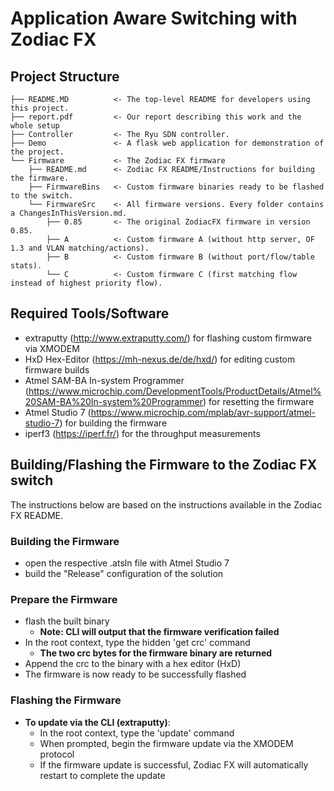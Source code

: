# Application Aware Switching with Zodiac FX

## Project Structure

```
├── README.MD          <- The top-level README for developers using this project.
├── report.pdf         <- Our report describing this work and the whole setup
├── Controller         <- The Ryu SDN controller.
├── Demo               <- A flask web application for demonstration of the project.
└── Firmware           <- The Zodiac FX firmware
    ├── README.md      <- Zodiac FX README/Instructions for building the firmware.
    ├── FirmwareBins   <- Custom firmware binaries ready to be flashed to the switch.
    └── FirmwareSrc    <- All firmware versions. Every folder contains a ChangesInThisVersion.md.
        ├── 0.85       <- The original ZodiacFX firmware in version 0.85.
        ├── A          <- Custom firmware A (without http server, OF 1.3 and VLAN matching/actions).
        ├── B          <- Custom firmware B (without port/flow/table stats).
        └── C          <- Custom firmware C (first matching flow instead of highest priority flow).
```

## Required Tools/Software

* extraputty (http://www.extraputty.com/) for flashing custom firmware via XMODEM
* HxD Hex-Editor (https://mh-nexus.de/de/hxd/) for editing custom firmware builds
* Atmel SAM-BA In-system Programmer (https://www.microchip.com/DevelopmentTools/ProductDetails/Atmel%20SAM-BA%20In-system%20Programmer) for resetting the firmware
* Atmel Studio 7 (https://www.microchip.com/mplab/avr-support/atmel-studio-7) for building the firmware
* iperf3 (https://iperf.fr/) for the throughput measurements

## Building/Flashing the Firmware to the Zodiac FX switch

The instructions below are based on the instructions available in the Zodiac FX README.

### Building the Firmware

* open the respective .atsln file with Atmel Studio 7
* build the "Release" configuration of the solution

### Prepare the Firmware

* flash the built binary
    * **Note: CLI will output that the firmware verification failed**
* In the root context, type the hidden 'get crc' command
    * **The two crc bytes for the firmware binary are returned**
* Append the crc to the binary with a hex editor (HxD)
* The firmware is now ready to be successfully flashed

### Flashing the Firmware

* **To update via the CLI (extraputty)**:
	* In the root context, type the 'update' command
	* When prompted, begin the firmware update via the XMODEM protocol
	* If the firmware update is successful, Zodiac FX will automatically restart to complete the update